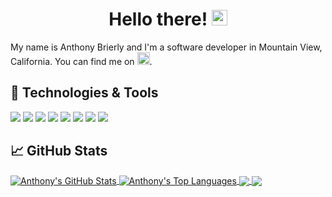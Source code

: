 <h1 align="center">Hello there! 
  <img src="https://github.com/user-attachments/assets/a3853ca9-ce33-4400-91f7-0fafc3a7c1b0" width="25"/>
</h1>

My name is Anthony Brierly and I'm a software developer in Mountain View, California. You can find me on <a href="https://www.linkedin.com/in/tony-brierly/"><img src="https://github.com/user-attachments/assets/ee5cef57-23f2-4611-bc87-d5e36ec507ab" width="20" alt="LinkedIn"/></a>.

## 🔧 Technologies & Tools

![](https://img.shields.io/badge/Code-Typescript-informational?style=flat&logo=typescript&logoColor=white&color=3994e0)
![](https://img.shields.io/badge/Code-Python-informational?style=flat&logo=python&logoColor=white&color=3994e0)
![](https://img.shields.io/badge/Code-Java-informational?style=flat&logo=coffeescript&logoColor=white&color=3994e0)
![](https://img.shields.io/badge/Tools-React-informational?style=flat&logo=react&logoColor=white&color=3994e0)
![](https://img.shields.io/badge/Tools-NodeJS-informational?style=flat&logo=nodedotjs&logoColor=white&color=3994e0)
![](https://img.shields.io/badge/Tools-ExpressJS-informational?style=flat&logo=express&color=3994e0)
![](https://img.shields.io/badge/Database-MongoDB-informational?style=flat&logo=mongoDB&logoColor=white&color=3994e0)
![](https://img.shields.io/badge/Database-MySQL-informational?style=flat&logo=mysql&logoColor=white&color=3994e0)

## &#x1f4c8; GitHub Stats

<a href="https://github.com/tonyb650/tonyb650">
  <img align="center" src="https://github-readme-stats.vercel.app/api?username=tonyb650&show_icons=true&line_height=27&count_private=true&title_color=ffffff&text_color=c9cacc&icon_color=3994e0&bg_color=1d1f21" alt="Anthony's GitHub Stats" />
</a>

<a href="https://github.com/tonyb650/tonyb650">
  <img align="center" src="https://github-readme-stats.vercel.app/api/top-langs?username=tonyb650&show_icons=true&line_height=27&count_private=true&title_color=ffffff&text_color=c9cacc&icon_color=3994e0&bg_color=1d1f21" alt="Anthony's Top Languages" />
</a>

<a href="https://github.com/tonyb650/time-manager">
  <img align="center" src="https://github-readme-stats.vercel.app/api/pin/?username=tonyb650&repo=time-manager&title_color=ffffff&text_color=c9cacc&icon_color=3994e0&bg_color=1d1f21" />
</a>
<a href="https://github.com/tonyb650/game-finder">
  <img align="center" src="https://github-readme-stats.vercel.app/api/pin/?username=tonyb650&repo=game-finder&title_color=ffffff&text_color=c9cacc&icon_color=3994e0&bg_color=1d1f21" />
</a>

<!-- links to social media accounts -->
[3]: https://www.linkedin.com/in/tony-brierly/


<!-- Resources -->
<!-- Icons: https://simpleicons.org/ -->
<!-- GitHub Stats: https://github.com/anuraghazra/github-readme-stats -->
<!-- Emojis: https://emojipedia.org/emoji/ -->
<!-- HTML Emojis: https://www.fileformat.info/index.htm -->
<!-- Shields: https://shields.io/ -->
<!-- Awesome GitHub Profile README: https://github.com/abhisheknaiidu/awesome-github-profile-readme -->
